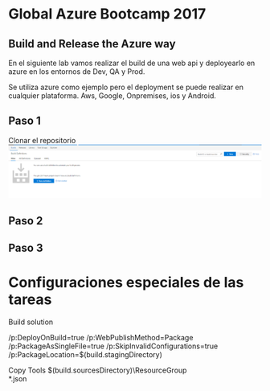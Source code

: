 # Global Azure Bootcamp 2017
## Build and Release the Azure way

En el siguiente lab vamos realizar el build de una web api y deployearlo en azure en los entornos de Dev, QA y Prod.

Se utiliza azure como ejemplo pero el deployment se puede realizar en cualquier plataforma. Aws, Google, Onpremises, ios y Android.


## Paso 1
Clonar el repositorio
![Paso 1](docs/1-create-build.png)



## Paso 2

## Paso 3

# Configuraciones especiales de las tareas

Build solution

/p:DeployOnBuild=true /p:WebPublishMethod=Package /p:PackageAsSingleFile=true /p:SkipInvalidConfigurations=true /p:PackageLocation=$(build.stagingDirectory)

Copy Tools
$(build.sourcesDirectory)\ResourceGroup\
*.json
